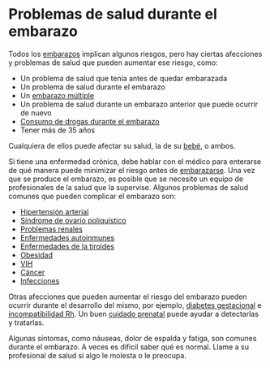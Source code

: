 Problemas de salud durante el embarazo
======================================


Todos los [embarazos](https://medlineplus.gov/spanish/pregnancy.html) implican algunos riesgos, pero hay ciertas afecciones y problemas de salud que pueden aumentar ese riesgo, como:


* Un problema de salud que tenía antes de quedar embarazada
* Un problema de salud durante el embarazo
* Un [embarazo múltiple](https://medlineplus.gov/spanish/twinstripletsmultiplebirths.html)
* Un problema de salud durante un embarazo anterior que puede ocurrir de nuevo
* [Consumo de drogas durante el embarazo](https://medlineplus.gov/spanish/pregnancyandsubstanceuse.html)
* Tener más de 35 años


Cualquiera de ellos puede afectar su salud, la de su [bebé](https://medlineplus.gov/spanish/fetalhealthanddevelopment.html), o ambos.


Si tiene una enfermedad crónica, debe hablar con el médico para enterarse de qué manera puede minimizar el riesgo antes de [embarazarse](https://medlineplus.gov/spanish/preconceptioncare.html). Una vez que se produce el embarazo, es posible que se necesite un equipo de profesionales de la salud que la supervise. Algunos problemas de salud comunes que pueden complicar el embarazo son:


* [Hipertensión arterial](https://medlineplus.gov/spanish/highbloodpressureinpregnancy.html)
* [Síndrome de ovario poliquístico](https://medlineplus.gov/spanish/polycysticovarysyndrome.html)
* [Problemas renales](https://medlineplus.gov/spanish/kidneydiseases.html)
* [Enfermedades autoinmunes](https://medlineplus.gov/spanish/autoimmunediseases.html)
* [Enfermedades de la tiroides](https://medlineplus.gov/spanish/thyroiddiseases.html)
* [Obesidad](https://medlineplus.gov/spanish/obesity.html)
* [VIH](https://medlineplus.gov/spanish/hivandpregnancy.html)
* [Cáncer](https://medlineplus.gov/spanish/tumorsandpregnancy.html)
* [Infecciones](https://medlineplus.gov/spanish/infectionsandpregnancy.html)


Otras afecciones que pueden aumentar el riesgo del embarazo pueden ocurrir durante el desarrollo del mismo, por ejemplo, [diabetes gestacional](https://medlineplus.gov/spanish/diabetesandpregnancy.html) e [incompatibilidad Rh](https://medlineplus.gov/spanish/rhincompatibility.html). Un buen [cuidado prenatal](https://medlineplus.gov/spanish/prenatalcare.html) puede ayudar a detectarlas y tratarlas.


Algunas síntomas, como náuseas, dolor de espalda y fatiga, son comunes durante el embarazo. A veces es difícil saber qué es normal. Llame a su profesional de salud si algo le molesta o le preocupa.

